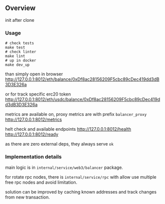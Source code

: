 ## Overview
init after clone
### Usage
```
# check tests
make test
# check linter
make lint
# up in docker
make dev_up
```

than simply open in browser
http://127.0.0.1:8012/eth/balance/0xDf8ac28156209F5cbc89cDec419dd3dB3D3E326a

or for track specific erc20 token
http://127.0.0.1:8012/eth/usdc/balance/0xDf8ac28156209F5cbc89cDec419dd3dB3D3E326a

metrics are available on, proxy metrics are with prefix `balancer_proxy`
http://127.0.0.1:8012/metrics

helt check and available endpoints
http://127.0.0.1:8012/health
http://127.0.0.1:8012/ready

as there are zero external deps, they always serve `ok`

### Implementation details
main logic is in `internal/service/web3/balancer` package.

for rotate rpc nodes, there is `internal/service/rpc` with allow use multiple free rpc nodes and avoid limitation.

solution can be improved by caching known addresses and track changes from new transaction.
